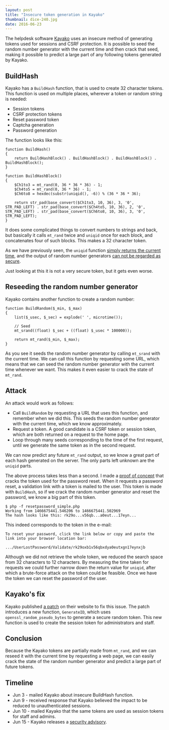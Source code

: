 ```yaml
---
layout: post
title: "Insecure token generation in Kayako"
thumbnail: dice-240.jpg
date: 2016-06-23
---
```


The helpdesk software [Kayako](http://www.kayako.com/) uses an insecure method of generating tokens used for sessions and CSRF protection. It is possible to seed the random number generator with the current time and then crack that seed, making it possible to predict a large part of any following tokens generated by Kayako.

## BuildHash

Kayako has a `BuildHash` function, that is used to create 32 character tokens. This function is used on multiple places, wherever a token or random string is needed:

* Session tokens
* CSRF protection tokens
* Reset password token
* Captcha generation
* Password generation

The function looks like this: 

    function BuildHash()
    {
        return BuildHashBlock() . BuildHashBlock() . BuildHashBlock() . BuildHashBlock();
    }

    function BuildHashBlock()
    {
        $Ch1to3 = mt_rand(0, 36 * 36 * 36) - 1;
        $Ch4to5 = mt_rand(0, 36 * 36) - 1;
        $Ch6to8 = hexdec(substr(uniqid(), -6)) % (36 * 36 * 36);

        return str_pad(base_convert($Ch1to3, 10, 36), 3, '0', STR_PAD_LEFT) . str_pad(base_convert($Ch4to5, 10, 36), 2, '0', STR_PAD_LEFT) . str_pad(base_convert($Ch6to8, 10, 36), 3, '0', STR_PAD_LEFT);
    }

It does some complicated things to convert numbers to strings and back, but basically it calls `mt_rand` twice and `uniqid` once for each block, and concatenates four of such blocks. This makes a 32 character token.

As we have previously seen, the `uniqid` function [simply returns the current time](/2016/06/09/how-phps-uniqid-works/), and the output of random number generators [can not be regarded as secure](/2016/02/11/cracking-php-rand/).

Just looking at this it is not a very secure token, but it gets even worse.

## Reseeding the random number generator

Kayako contains another function to create a random number:

    function BuildRandom($_min, $_max)
    {
        list($_usec, $_sec) = explode(' ', microtime());

        // Seed
        mt_srand((float) $_sec + ((float) $_usec * 100000));

        return mt_rand($_min, $_max);
    }

As you see it seeds the random number generator by calling `mt_srand` with the current time. We can call this function by requesting some URL, which means that we can seed the random number generator with the current time whenever we want. This makes it even easier to crack the state of `mt_rand`.

## Attack

An attack would work as follows:

* Call `BuildRandom` by requesting a URL that uses this function, and remember when we did this. This seeds the random number generator with the current time, which we know approximately.
* Request a token. A good candidate is a CSRF token or session token, which are both returned on a request to the home page.
* Loop through many seeds corresponding to the time of the first request, until we generate the same token as in the second request.

We can now predict any future `mt_rand` output, so we know a great part of each hash generated on the server. The only parts left unknown are the `uniqid` parts.

The above process takes less than a second. I made a [proof of concept](https://github.com/Sjord/crack-kayako-token/blob/master/resetpassword_simple.php) that cracks the token used for the password reset. When it requests a password reset, a validation link with a token is mailed to the user. This token is made with `BuildHash`, so if we crack the random number generator and reset the password, we know a big part of this token.

    $ php -f resetpassword_simple.php 
    Working from 1466675441.546206 to 1466675441.502969
    The hash looks like this: rk29o...v56qb...a0eut...17eyn...

This indeed corresponds to the token in the e-mail:

    To reset your password, click the link below or copy and paste the link into your browser location bar:

    .../UserLostPassword/Validate/rk29oxb1v56qbxdya0eutxgn17eynxjb

Although we did not retrieve the whole token, we reduced the search space from 32 characters to 12 characters. By measuring the time taken for requests we could further narrow down the return value for `uniqid`, after which a brute-force attack on the token could be feasible. Once we have the token we can reset the password of the user.

## Kayako's fix

Kayako published [a patch](https://kayako.atlassian.net/wiki/display/DOCS/Security+advisory+2016-06-15) on their website to fix this issue. The patch introduces a new function, `GenerateID`, which uses `openssl_random_pseudo_bytes` to generate a secure random token. This new function is used to create the session token for administrators and staff.

## Conclusion

Because the Kayako tokens are partially made from `mt_rand`, and we can reseed it with the current time by requesting a web page, we can easily crack the state of the random number generator and predict a large part of future tokens.

## Timeline

* Jun 3 - mailed Kayako about insecure BuildHash function.
* Jun 9 - received response that Kayako believed the impact to be reduced to unauthenticated sessions.
* Jun 10 - mailed Kayako that the same tokens are used as session tokens for staff and admins.
* Jun 15 - Kayako releases a [security advisory](https://kayako.atlassian.net/wiki/display/DOCS/Security+advisory+2016-06-15).

